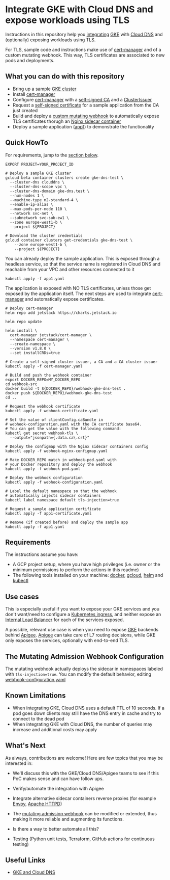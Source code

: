 # Integrate GKE with Cloud DNS and expose workloads using TLS

Instructions in this repository help you [integrating](https://cloud.google.com/kubernetes-engine/docs/how-to/cloud-dns) [GKE](https://cloud.google.com/kubernetes-engine/docs) with [Cloud DNS](https://cloud.google.com/dns/docs) and (optionally) exposing workloads using TLS.

For TLS, sample code and instructions make use of [cert-manager](https://cert-manager.io) and of a custom mutating webhook. This way, TLS certificates are associated to new pods and deployments.

## What you can do with this repository

* Bring up a sample [GKE cluster](https://cloud.google.com/kubernetes-engine/docs)
* Install [cert-manager](https://cert-manager.io)
* Configure [cert-manager](https://cert-manager.io) with a [self-signed CA](https://cert-manager.io/docs/configuration/selfsigned/) and a [ClusterIssuer](https://cert-manager.io/docs/concepts/issuer/)
* Request a [self-signed certificate](https://cert-manager.io/docs/configuration/selfsigned/) for a sample application from the CA just created
* Build and deploy a [custom mutating webhook](https://kubernetes.io/docs/reference/access-authn-authz/admission-controllers/#mutatingadmissionwebhook) to automatically expose TLS certificates thorugh an [Nginx sidecar container](https://www.nginx.com/)
* Deploy a sample application ([app1](app1.yaml)) to demonstrate the functionality

## Quick HowTo

For requirements, jump to the [section below](#requirements).

```shell
EXPORT PROJECT=YOUR_PROJECT_ID

# Deploy a sample GKE cluster
gcloud beta container clusters create gke-dns-test \
  --cluster-dns clouddns \
  --cluster-dns-scope vpc \
  --cluster-dns-domain gke-dns.test \
  --num-nodes 1 \
  --machine-type n2-standard-4 \
  --enable-ip-alias \
  --max-pods-per-node 110 \
  --network svc-net \
  --subnetwork svc-sub-ew1 \
  --zone europe-west1-b \
  --project ${PROJECT}

# Download the cluster credentials
gcloud container clusters get-credentials gke-dns-test \
	--zone europe-west1-b \
	--project ${PROJECT}
```

You can already deploy the sample application. This is exposed through a headless service, so that the service name is registered in Cloud DNS and reachable from your VPC and other resources connected to it

```shell
kubectl apply -f app1.yaml
```

The application is exposed with NO TLS certificates, unless those get exposed by the application itself.
The next steps are used to integrate [cert-manager](https://cert-manager.io) and automatically expose certificates.

```shell
# Deploy cert-manager
helm repo add jetstack https://charts.jetstack.io

helm repo update

helm install \
  cert-manager jetstack/cert-manager \
  --namespace cert-manager \
  --create-namespace \
  --version v1.8.0 \
  --set installCRDs=true

# Create a self-signed cluster issuer, a CA and a CA cluster issuer
kubectl apply -f cert-manager.yaml

# Build and push the webhook container
export DOCKER_REPO=MY_DOCKER_REPO
cd webhook-src
docker build -t ${DOCKER_REPO}/webhook-gke-dns-test .
docker push ${DOCKER_REPO}/webhook-gke-dns-test
cd ..

# Request the webhook certificate
kubectl apply -f webhook-certificate.yaml

# Set the value of clientConfig.caBundle in
# webhook-configuration.yaml with the CA certificate base64.
# You can get the value with the following command:
kubectl get secret webhook-tls \
  --output="jsonpath={.data.ca\.crt}"

# Deploy the configmap with the Nginx sidecar containers config
kubectl apply -f webhook-nginx-configmap.yaml

# Make DOCKER_REPO match in webhook-pod.yaml with
# your Docker repository and deploy the webhook
kubectl apply -f webhook-pod.yaml

# Deploy the webhook configuration
kubectl apply -f webhook-configuration.yaml

# Label the default namespace so that the webhook
# automatically injects sidecar containers
kubectl label namespace default tls-injection=true

# Request a sample application certificate
kubectl apply -f app1-certificate.yaml

# Remove (if created before) and deploy the sample app
kubectl apply -f app1.yaml
```

## Requirements

The instructions assume you have:

* A GCP project setup, where you have high privileges (i.e. owner or the minimum permissions to perform the actions in this readme)
* The following tools installed on your machine: [docker](https://docs.docker.com/get-docker/), [gcloud](https://cloud.google.com/sdk/docs/install), [helm](https://helm.sh/docs/intro/install/) and [kubectl](https://kubernetes.io/docs/tasks/tools/)

## Use cases

This is especially useful if you want to expose your GKE services and you don't want/need to configure a [Kubernetes ingress](https://kubernetes.io/docs/concepts/services-networking/ingress/), and neither expose an [Internal Load Balancer](https://cloud.google.com/kubernetes-engine/docs/how-to/internal-load-balancing) for each of the services exposed.

A possible, relevant use case is when you need to expose [GKE](https://cloud.google.com/kubernetes-engine/docs) backends behind [Apigee](https://cloud.google.com/apigee/docs).
[Apigee](https://cloud.google.com/apigee/docs) can take care of L7 routing decisions, while GKE only exposes the services, optionally with end-to-end TLS.

## The Mutating Admission Webhook Configuration

The mutating webhook actually deploys the sidecar in namespaces labeled with `tls-injection=true`. You can modify the default behavior, editing [webhook-configuration.yaml](webhook-configuration.yaml)

## Known Limitations

* When integrating GKE, Cloud DNS uses a default TTL of 10 seconds. If a pod goes down clients may still have the DNS entry in cache and try to connect to the dead pod
* When integrating GKE with Cloud DNS, the number of queries may increase and additional costs may apply

## What's Next

As always, contributions are welcome! Here are few topics that you may be interested in:

* We'll discuss this with the GKE/Cloud DNS/Apigee teams to see if this PoC makes sense and can have follow ups.

* Verify/automate the integration with Apigee

* Integrate alternative sidecar containers reverse proxies (for example [Envoy](https://www.envoyproxy.io/), [Apache HTTPD](https://httpd.apache.org/))

* The [mutating admission webhook](https://kubernetes.io/docs/reference/access-authn-authz/admission-controllers/#mutatingadmissionwebhook) can be modified or extended, thus making it more reliable and augmenting its functions.

* Is there a way to better automate all this?

* Testing (Python unit tests, Terraform, GitHub actions for continuous testing)

## Useful Links

* [GKE and Cloud DNS](https://cloud.google.com/kubernetes-engine/docs/how-to/cloud-dns)
